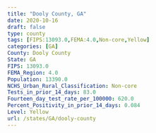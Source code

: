 ```yaml
---
title: "Dooly County, GA"
date: 2020-10-16
draft: false
type: county
tags: [FIPS:13093.0,FEMA:4.0,Non-core,Yellow]
categories: [GA]
County: Dooly County
State: GA
FIPS: 13093.0
FEMA_Region: 4.0
Population: 13390.0
NCHS_Urban_Rural_Classification: Non-core
Tests_in_prior_14_days: 83.0
Fourteen_day_test_rate_per_100000: 620.0
Percent_Positivity_in_prior_14_days: 0.084
Level: Yellow
url: /states/GA/dooly-county
---
```



